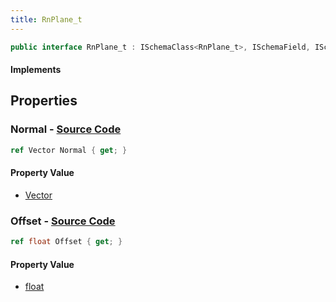 ```yaml
---
title: RnPlane_t
---
```


```csharp
public interface RnPlane_t : ISchemaClass<RnPlane_t>, ISchemaField, ISchemaClass, INativeHandle
```

#### Implements

## Properties

### **Normal** - [Source Code](https://github.com/swiftly-solution/swiftlys2/blob/main/managed/src/SwiftlyS2.Generated/Schemas/Interfaces/RnPlane_t.cs#L16)

```csharp
ref Vector Normal { get; }
```

#### Property Value

- [Vector](/docs/api/shared/natives/vector)

### **Offset** - [Source Code](https://github.com/swiftly-solution/swiftlys2/blob/main/managed/src/SwiftlyS2.Generated/Schemas/Interfaces/RnPlane_t.cs#L18)

```csharp
ref float Offset { get; }
```

#### Property Value

- [float](https://learn.microsoft.com/dotnet/api/system.single)

